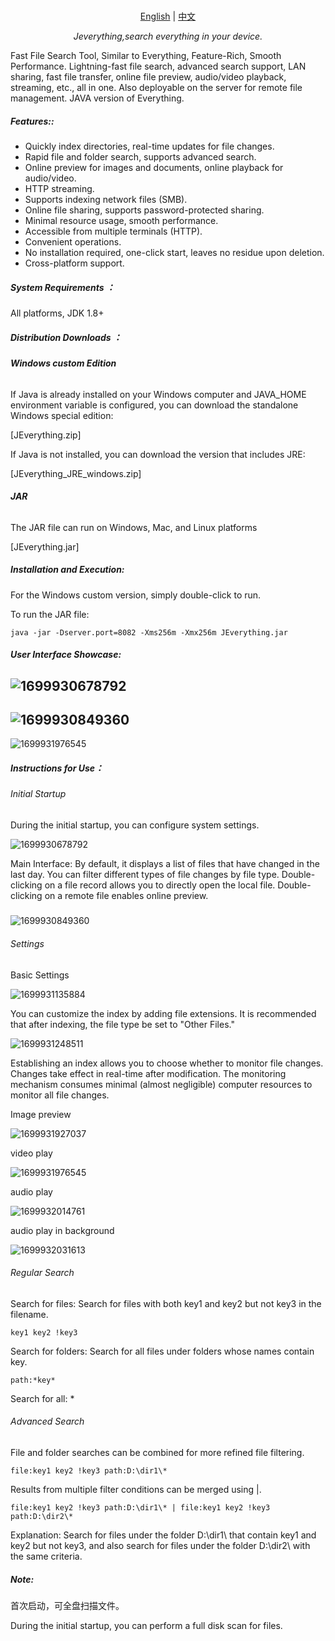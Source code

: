 <p align="center">
    <br> <a href="README-EN.md">English</a>  | <a href="README.md">中文</a>
</p>
<p align="center">
    <em>Jeverything,search everything in your device.</em>
</p>

Fast File Search Tool, Similar to Everything, Feature-Rich, Smooth Performance. Lightning-fast file search, advanced search support, LAN sharing, fast file transfer, online file preview, audio/video playback, streaming, etc., all in one. Also deployable on the server for remote file management. JAVA version of Everything.

##### Features::

- Quickly index directories, real-time updates for file changes.
- Rapid file and folder search, supports advanced search.
- Online preview for images and documents, online playback for audio/video.
- HTTP streaming.
- Supports indexing network files (SMB).
- Online file sharing, supports password-protected sharing.
- Minimal resource usage, smooth performance.
- Accessible from multiple terminals (HTTP).
- Convenient operations.
- No installation required, one-click start, leaves no residue upon deletion.
- Cross-platform support.

#####  **System Requirements** ：

 All platforms, JDK 1.8+ 

#####  **Distribution Downloads** ：

###### **Windows custom Edition** 
 If Java is already installed on your Windows computer and JAVA_HOME environment variable is configured, you can download the standalone Windows special edition: 

[JEverything.zip] 

 If Java is not installed, you can download the version that includes JRE: 

[JEverything_JRE_windows.zip] 
###### **JAR** 
The JAR file can run on Windows, Mac, and Linux platforms

[JEverything.jar]

##### Installation and Execution:

For the Windows custom version, simply double-click to run.

To run the JAR file:
```
java -jar -Dserver.port=8082 -Xms256m -Xmx256m JEverything.jar
```


##### User Interface Showcase:

![1699930678792](https://github.com/leo6g/Jeverything/blob/master/README.assets/1699930678792.png)
---------------
![1699930849360](https://github.com/leo6g/Jeverything/blob/master/README.assets/1699930849360.png)
---------------
![1699931976545](https://github.com/leo6g/Jeverything/blob/master/README.assets/1699931976545.png)

##### Instructions for Use：

###### Initial Startup

During the initial startup, you can configure system settings.

![1699930678792](https://github.com/leo6g/Jeverything/blob/master/README.assets/1699930678792.png)

Main Interface: By default, it displays a list of files that have changed in the last day. You can filter different types of file changes by file type. Double-clicking on a file record allows you to directly open the local file. Double-clicking on a remote file enables online preview.


##### 

![1699930849360](https://github.com/leo6g/Jeverything/blob/master/README.assets/1699930849360.png)



###### Settings

Basic Settings

![1699931135884](https://github.com/leo6g/Jeverything/blob/master/README.assets/1699931135884.png)

You can customize the index by adding file extensions. It is recommended that after indexing, the file type be set to "Other Files."

![1699931248511](https://github.com/leo6g/Jeverything/blob/master/README.assets/1699931248511.png)

Establishing an index allows you to choose whether to monitor file changes. Changes take effect in real-time after modification. The monitoring mechanism consumes minimal (almost negligible) computer resources to monitor all file changes.

Image preview

![1699931927037](https://github.com/leo6g/Jeverything/blob/master/README.assets/1699931927037.png)

video play

![1699931976545](https://github.com/leo6g/Jeverything/blob/master/README.assets/1699931976545.png)

audio play

![1699932014761](https://github.com/leo6g/Jeverything/blob/master/README.assets/1699932014761.png)

audio play in background 

![1699932031613](https://github.com/leo6g/Jeverything/blob/master/README.assets/1699932031613.png)



###### Regular Search

Search for files: Search for files with both key1 and key2 but not key3 in the filename.

```
key1 key2 !key3  
```

Search for folders: Search for all files under folders whose names contain key.

```
path:*key*  
```

Search for all: *

###### Advanced Search

File and folder searches can be combined for more refined file filtering.

```
file:key1 key2 !key3 path:D:\dir1\*
```



Results from multiple filter conditions can be merged using |.

```
file:key1 key2 !key3 path:D:\dir1\* | file:key1 key2 !key3 path:D:\dir2\* 
```

Explanation: Search for files under the folder D:\dir1\ that contain key1 and key2 but not key3, and also search for files under the folder D:\dir2\ with the same criteria.

##### Note:
首次启动，可全盘扫描文件。

During the initial startup, you can perform a full disk scan for files.

